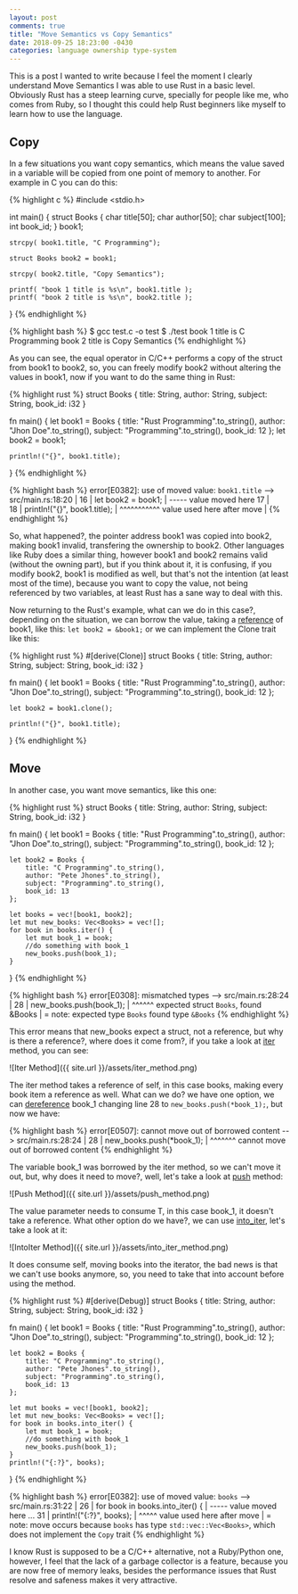 ```yaml
---
layout: post
comments: true
title: "Move Semantics vs Copy Semantics"
date: 2018-09-25 18:23:00 -0430
categories: language ownership type-system
---
```


This is a post I wanted to write because I feel the moment I clearly understand Move Semantics I was able to
use Rust in a basic level. Obviously Rust has a steep learning curve, specially for people like me, who comes from Ruby,
so I thought this could help Rust beginners like myself to learn how to use the language.

## **Copy**

In a few situations you want copy semantics, which means the value saved in a
variable will be copied from one point of memory to another.
For example in C you can do this:

{% highlight c %}
#include <stdio.h>

int main() {
    struct Books {
        char  title[50];
        char  author[50];
        char  subject[100];
        int   book_id;
    } book1;

    strcpy( book1.title, "C Programming");

    struct Books book2 = book1;

    strcpy( book2.title, "Copy Semantics");

    printf( "book 1 title is %s\n", book1.title );
    printf( "book 2 title is %s\n", book2.title );
}
{% endhighlight %}

{% highlight bash %}
$ gcc test.c -o test
$ ./test
book 1 title is C Programming
book 2 title is Copy Semantics
{% endhighlight %}

As you can see, the equal operator in C/C++ performs a copy of the struct from book1 to book2, so, you can freely
modify book2 without altering the values in book1, now if you want to do the same thing in Rust:

{% highlight rust %}
struct Books {
    title: String,
    author: String,
    subject: String,
    book_id: i32
}

fn main() {
    let book1 = Books { 
        title: "Rust Programming".to_string(),
        author: "Jhon Doe".to_string(),
        subject: "Programming".to_string(),
        book_id: 12
    };
    let book2 = book1;
    
    println!("{}", book1.title);
}
{% endhighlight %}

{% highlight bash %}
error[E0382]: use of moved value: `book1.title`
  --> src/main.rs:18:20
   |
16 |     let book2 = book1;
   |         ----- value moved here
17 |     
18 |     println!("{}", book1.title);
   |                    ^^^^^^^^^^^ value used here after move
   |
{% endhighlight %}

So, what happened?, the pointer address book1 was copied into book2, making book1 invalid,
transfering the ownership to book2. Other languages like Ruby does a similar thing, however book1 and book2
remains valid (without the owning part), but if you think about it, it is confusing, if you modify book2, book1
is modified as well, but that's not the intention (at least most of the time),
because you want to copy the value, not being referenced by two variables,
at least Rust has a sane way to deal with this.

Now returning to the Rust's example, what can we do in this case?, depending on the situation,
we can borrow the value, taking a [reference](https://en.wikipedia.org/wiki/Reference_(computer_science)) of book1,
like this: `let book2 = &book1;` or we can implement the Clone trait like this:

{% highlight rust %}
#[derive(Clone)]
struct Books {
    title: String,
    author: String,
    subject: String,
    book_id: i32
}

fn main() {
    let book1 = Books { 
        title: "Rust Programming".to_string(),
        author: "Jhon Doe".to_string(),
        subject: "Programming".to_string(),
        book_id: 12
    };
    
    let book2 = book1.clone();
    
    println!("{}", book1.title);
}
{% endhighlight %}

## **Move**

In another case, you want move semantics, like this one:

{% highlight rust %}
struct Books {
    title: String,
    author: String,
    subject: String,
    book_id: i32
}

fn main() {
    let book1 = Books { 
        title: "Rust Programming".to_string(),
        author: "Jhon Doe".to_string(),
        subject: "Programming".to_string(),
        book_id: 12
    };

    let book2 = Books { 
        title: "C Programming".to_string(),
        author: "Pete Jhones".to_string(),
        subject: "Programming".to_string(),
        book_id: 13
    };

    let books = vec![book1, book2];
    let mut new_books: Vec<Books> = vec![];
    for book in books.iter() {
        let mut book_1 = book;
        //do something with book_1
        new_books.push(book_1);
    }
} 
{% endhighlight %}

{% highlight bash %}
error[E0308]: mismatched types
  --> src/main.rs:28:24
   |
28 |         new_books.push(book_1);
   |                        ^^^^^^ expected struct `Books`, found &Books
   |
   = note: expected type `Books`
              found type `&Books`
{% endhighlight %}

This error means that new_books expect a struct, not a reference,
but why is there a reference?, where does it come from?,
if you take a look at 
[iter](https://doc.rust-lang.org/std/vec/struct.Vec.html#method.iter) method,
you can see:

![Iter Method]({{ site.url }}/assets/iter_method.png)

The iter method takes a reference of self, in this case books, making every book item
a reference as well. What can we do? we have one option,
we can [dereference](https://en.wikipedia.org/wiki/Dereference_operator) book_1
changing line 28 to `new_books.push(*book_1);`, but now we have:

{% highlight bash %}
error[E0507]: cannot move out of borrowed content
  --> src/main.rs:28:24
   |
28 |         new_books.push(*book_1);
   |                        ^^^^^^^ cannot move out of borrowed content
{% endhighlight %}

The variable book_1 was borrowed by the iter method, so we can't move it out, but,
why does it need to move?, well,
let's take a look at [push](https://doc.rust-lang.org/std/vec/struct.Vec.html#method.push) method:

![Push Method]({{ site.url }}/assets/push_method.png)

The value parameter needs to consume T, in this case book_1,
it doesn't take a reference. What other option do we have?,
we can use [into_iter](https://doc.rust-lang.org/std/iter/trait.IntoIterator.html#tymethod.into_iter),
let's take a look at it:

![IntoIter Method]({{ site.url }}/assets/into_iter_method.png)

It does consume self, moving books into the iterator,
the bad news is that we can't use books anymore, so,
you need to take that into account before using the method.

{% highlight rust %}
#[derive(Debug)]
struct Books {
    title: String,
    author: String,
    subject: String,
    book_id: i32
}

fn main() {
    let book1 = Books { 
        title: "Rust Programming".to_string(),
        author: "Jhon Doe".to_string(),
        subject: "Programming".to_string(),
        book_id: 12
    };

    let book2 = Books { 
        title: "C Programming".to_string(),
        author: "Pete Jhones".to_string(),
        subject: "Programming".to_string(),
        book_id: 13
    };

    let mut books = vec![book1, book2];
    let mut new_books: Vec<Books> = vec![];
    for book in books.into_iter() {
        let mut book_1 = book;
        //do something with book_1
        new_books.push(book_1);
    }
    println!("{:?}", books);
} 
{% endhighlight %}

{% highlight bash %}
error[E0382]: use of moved value: `books`
  --> src/main.rs:31:22
   |
26 |     for book in books.into_iter() {
   |                 ----- value moved here
...
31 |     println!("{:?}", books);
   |                      ^^^^^ value used here after move
   |
   = note: move occurs because `books` has type `std::vec::Vec<Books>`, which does not implement the `Copy` trait
{% endhighlight %}

I know Rust is supposed to be a C/C++ alternative, not a Ruby/Python one, however, 
I feel that the lack of a garbage collector is a feature, because you are now free
of memory leaks,
besides the performance issues that Rust resolve and safeness makes it very attractive.

